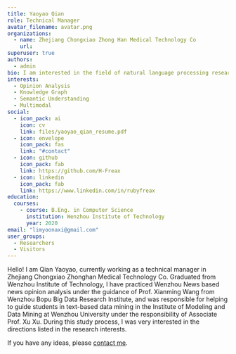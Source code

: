 ```yaml
---
title: Yaoyao Qian
role: Technical Manager
avatar_filename: avatar.png
organizations:
  - name: Zhejiang Chongxiao Zhong Han Medical Technology Co
    url:
superuser: true
authors:
  - admin
bio: I am interested in the field of natural language processing research.
interests:
  - Opinion Analysis
  - Knowledge Graph
  - Semantic Understanding
  - Multimodal
social:
  - icon_pack: ai
    icon: cv
    link: files/yaoyao_qian_resume.pdf
  - icon: envelope
    icon_pack: fas
    link: "#contact"
  - icon: github
    icon_pack: fab
    link: https://github.com/H-Freax
  - icon: linkedin
    icon_pack: fab
    link: https://www.linkedin.com/in/rubyfreax
education:
  courses:
    - course: B.Eng. in Computer Science
      institution: Wenzhou Institute of Technology
      year: 2020
email: "limyoonaxi@gmail.com"
user_groups:
  - Researchers
  - Visitors
---
```


Hello! I am Qian Yaoyao, currently working as a technical manager in Zhejiang Chongxiao Zhonghan Medical Technology Co. Graduated from Wenzhou Institute of Technology, I have practiced Wenzhou News based news opinion analysis under the guidance of Prof. Xianming Wang from Wenzhou Bopu Big Data Research Institute, and was responsible for helping to guide students in text-based data mining in the Institute of Modeling and Data Mining at Wenzhou University under the responsibility of Associate Prof. Xu Xu. During this study process, I was very interested in the directions listed in the research interests.

If you have any ideas, please [contact me](#contact).
